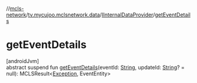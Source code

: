 //[mcls-network](../../../index.md)/[tv.mycujoo.mclsnetwork.data](../index.md)/[IInternalDataProvider](index.md)/[getEventDetails](get-event-details.md)

# getEventDetails

[androidJvm]\
abstract suspend fun [getEventDetails](get-event-details.md)(eventId: [String](https://kotlinlang.org/api/latest/jvm/stdlib/kotlin/-string/index.html), updateId: [String](https://kotlinlang.org/api/latest/jvm/stdlib/kotlin/-string/index.html)? = null): MCLSResult&lt;[Exception](https://kotlinlang.org/api/latest/jvm/stdlib/kotlin/-exception/index.html), EventEntity&gt;
